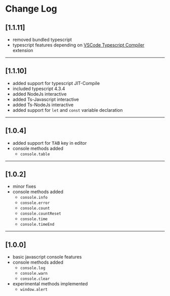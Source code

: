 # Change Log

## [1.1.11]
- removed bundled typescript
- typescript features depending on [VSCode Typescript Compiler](https://marketplace.visualstudio.com/items?itemName=MohammadMD.vscode-tsc) extension

---

## [1.1.10]

-   added support for typescript JIT-Compile
-   included typescript 4.3.4
-   added NodeJs interactive
-   added Ts-Javascript interactive
-   added Ts-NodeJs interactive
-   added support for `let` and `const` variable declaration

---

## [1.0.4]

-   added support for <kbd>TAB</kbd> key in editor
-   console methods added
    -   `console.table`

---

## [1.0.2]

-   minor fixes
-   console methods added
    -   `console.info`
    -   `console.error`
    -   `console.count`
    -   `console.countReset`
    -   `console.time`
    -   `console.timeEnd`

---

## [1.0.0]

-   basic javascript console features
-   console methods added
    -   `console.log`
    -   `console.warn`
    -   `console.clear`
-   experimental methods implemented
    -   `window.alert`
